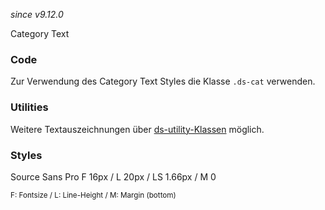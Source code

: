 *since v9.12.0*

Category Text

### Code  
Zur Verwendung des Category Text Styles die Klasse `.ds-cat` verwenden.

### Utilities  
Weitere Textauszeichnungen über [ds-utility-Klassen](#group-utilities-component-typography-utilities) möglich.

### Styles  
Source Sans Pro
F 16px / L 20px / LS 1.66px / M 0
 
<small>F: Fontsize / L: Line-Height / M: Margin (bottom)</small>
